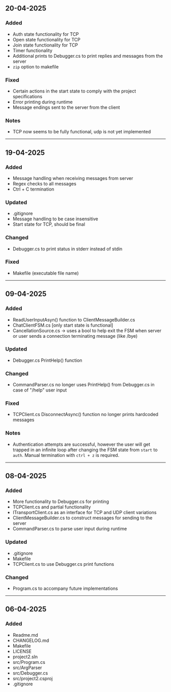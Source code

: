 ## 20-04-2025
### Added
- Auth state functionality for TCP
- Open state functionality for TCP
- Join state functionality for TCP
- Timer functionality
- Additional prints to Debugger.cs to print replies and messages from the server
- `zip` option to makefile
### Fixed
- Certain actions in the start state to comply with the project specifications
- Error printing during runtime
- Message endings sent to the server from the client
### Notes
- TCP now seems to be fully functional, udp is not yet implemented
---
## 19-04-2025
### Added
- Message handling when receiving messages from server
- Regex checks to all messages
- Ctrl + C termination
### Updated
- .gitignore
- Message handling to be case insensitive
- Start state for TCP, should be final
### Changed
- Debugger.cs to print status in stderr instead of stdin
### Fixed
- Makefile (executable file name)
---
## 09-04-2025
### Added
- ReadUserInputAsyn() function to ClientMessageBuilder.cs
- ChatClientFSM.cs [only start state is functional]
- CancellationSource.cs -> uses a bool to help exit the FSM when server or user sends a connection terminating message (like /bye)
### Updated
- Debugger.cs PrintHelp() function
### Changed
- CommandParser.cs no longer uses PrintHelp() from Debugger.cs in case of "/help" user input
### Fixed
- TCPClient.cs DisconnectAsync() function no longer prints hardcoded messages
### Notes
- Authentication attempts are successful, however the user will get trapped in an infinite loop after changing the FSM state from `start` to `auth`. Manual termination with `ctrl + z` is required.
---
## 08-04-2025
### Added
- More functionality to Debugger.cs for printing
- TCPClient.cs and partial functionality
- ITransportClient.cs as an interface for TCP and UDP client variations
- ClientMessageBuilder.cs to construct messages for sending to the server
- CommandParser.cs to parse user input during runtime
### Updated
- .gitignore
- Makefile
- TCPClient.cs to use Debugger.cs print functions
### Changed
- Program.cs to accompany future implementations
---
## 06-04-2025
### Added
- Readme.md
- CHANGELOG.md
- Makefile
- LICENSE
- project2.sln
- src/Program.cs
- src/ArgParser
- src/Debugger.cs
- src/project2.csproj
- .gitignore